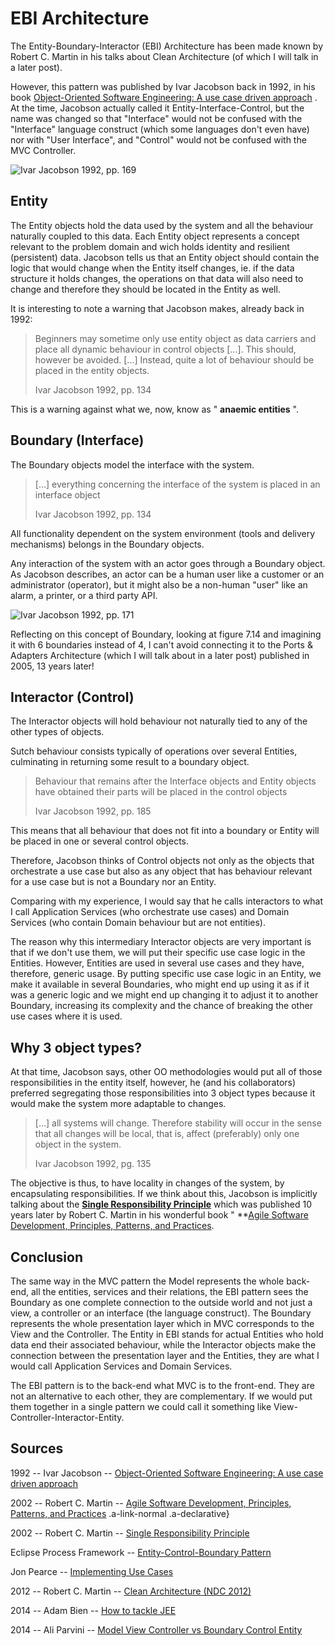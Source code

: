 EBI Architecture 
================

The Entity-Boundary-Interactor (EBI) Architecture has been made known by
Robert C. Martin in his talks about Clean Architecture (of which I will
talk in a later post).

However, this pattern was published by Ivar Jacobson back in 1992, in
his book [Object-Oriented Software Engineering: A use case driven
approach](https://www.amazon.com/Object-Oriented-Software-Engineering-Driven-Approach/dp/0201403471)
. At the time, Jacobson actually called it Entity-Interface-Control, but
the name was changed so that "Interface" would not be confused with the
"Interface" language construct (which some languages don't even have)
nor with "User Interface", and "Control" would not be confused with the
MVC Controller.


![Ivar Jacobson 1992, pp. 169](https://herbertograca.files.wordpress.com/2017/04/fig_7_12_entity_interface_control.jpg?w=1100)

**Entity** 
----------

The Entity objects hold the data used by the system and all the
behaviour naturally coupled to this data. Each Entity object represents
a concept relevant to the problem domain and wich holds identity and
resilient (persistent) data. Jacobson tells us that an Entity object
should contain the logic that would change when the Entity itself
changes, ie. if the data structure it holds changes, the operations on
that data will also need to change and therefore they should be located
in the Entity as well.

It is interesting to note a warning that Jacobson makes, already back in
1992:

> Beginners may sometime only use entity object as data carriers and
> place all dynamic behaviour in control objects \[...\]. This should,
> however be avoided. \[...\] Instead, quite a lot of behaviour should
> be placed in the entity objects.
>
> Ivar Jacobson 1992, pp. 134

This is a warning against what we, now, know as " **anaemic entities**
".

**Boundary** (Interface) 
------------------------

The Boundary objects model the interface with the system.

> \[...\] everything concerning the interface of the system is placed in
> an interface object
>
> Ivar Jacobson 1992, pp. 134

All functionality dependent on the system environment (tools and
delivery mechanisms) belongs in the Boundary objects.

Any interaction of the system with an actor goes through a Boundary
object. As Jacobson describes, an actor can be a human user like a
customer or an administrator (operator), but it might also be a
non-human "user" like an alarm, a printer, or a third party API.

![Ivar Jacobson 1992, pp. 171](https://herbertograca.files.wordpress.com/2017/04/fig_7_14_boundaries.jpg?w=575&h=476)

Reflecting on this concept of Boundary, looking at figure 7.14 and
imagining it with 6 boundaries instead of 4, I can't avoid connecting it
to the Ports & Adapters Architecture (which I will talk about in a later
post) published in 2005, 13 years later!

**Interactor** (Control) 
------------------------

The Interactor objects will hold behaviour not naturally tied to any of
the other types of objects.

Sutch behaviour consists typically of operations over several Entities,
culminating in returning some result to a boundary object.

> Behaviour that remains after the Interface objects and Entity objects
> have obtained their parts will be placed in the control objects
>
> Ivar Jacobson 1992, pp. 185

This means that all behaviour that does not fit into a boundary or
Entity will be placed in one or several control objects.

Therefore, Jacobson thinks of Control objects not only as the objects
that orchestrate a use case but also as any object that has behaviour
relevant for a use case but is not a Boundary nor an Entity.

Comparing with my experience, I would say that he calls interactors to
what I call Application Services (who orchestrate use cases) and Domain
Services (who contain Domain behaviour but are not entities).

The reason why this intermediary Interactor objects are very important
is that if we don't use them, we will put their specific use case logic
in the Entities. However, Entities are used in several use cases and
they have, therefore, generic usage. By putting specific use case logic
in an Entity, we make it available in several Boundaries, who might end
up using it as if it was a generic logic and we might end up changing it
to adjust it to another  Boundary, increasing its complexity and the
chance of breaking the other use cases where it is used.

**Why 3 object types?** 
-----------------------

At that time, Jacobson says, other OO methodologies would put all of
those responsibilities in the entity itself, however, he (and his
collaborators) preferred segregating those responsibilities into 3
object types because it would make the system more adaptable to changes.

> \[...\] all systems will change. Therefore stability will occur in the
> sense that all changes will be local, that is, affect (preferably)
> only one object in the system.
>
> Ivar Jacobson 1992, pg. 135

The objective is thus, to have locality in changes of the system, by
encapsulating responsibilities. If we think about this, Jacobson is
implicitly talking about the **[Single Responsibility
Principle](https://docs.google.com/open?id=0ByOwmqah_nuGNHEtcU5OekdDMkk)**
which was published 10 years later by Robert C. Martin in his wonderful
book " **[Agile Software Development, Principles, Patterns, and
Practices](https://www.amazon.com/dp/0135974445/ref=wl_it_dp_o_pC_nS_ttl?_encoding=UTF8&colid=CG11VVP0H8Y8&coliid=I1P9T8D1QRUFMM "Agile Software Development, Principles, Patterns, and Practices").

**Conclusion** 
--------------

The same way in the MVC pattern the Model represents the whole back-end,
all the entities, services and their relations, the EBI pattern sees the
Boundary as one complete connection to the outside world and not just a
view, a controller or an interface (the language construct). The
Boundary represents the whole presentation layer which in MVC
corresponds to the View and the Controller. The Entity in EBI stands for
actual Entities who hold data end their associated behaviour, while the
Interactor objects make the connection between the presentation layer
and the Entities, they are what I would call Application Services and
Domain Services.

The EBI pattern is to the back-end what MVC is to the front-end. They
are not an alternative to each other, they are complementary. If we
would put them together in a single pattern we could call it something
like View-Controller-Interactor-Entity.

**Sources**
-----------

1992 -- Ivar Jacobson -- [Object-Oriented Software Engineering: A use
case driven
approach](https://www.amazon.com/Object-Oriented-Software-Engineering-Driven-Approach/dp/0201403471)

2002 -- Robert C. Martin -- [Agile Software Development, Principles,
Patterns, and
Practices](https://www.amazon.com/dp/0135974445/ref=wl_it_dp_o_pC_nS_ttl?_encoding=UTF8&colid=CG11VVP0H8Y8&coliid=I1P9T8D1QRUFMM "Agile Software Development, Principles, Patterns, and Practices")
.a-link-normal .a-declarative}

2002 -- Robert C. Martin -- [Single Responsibility
Principle](https://docs.google.com/open?id=0ByOwmqah_nuGNHEtcU5OekdDMkk)

Eclipse Process Framework -- [Entity-Control-Boundary
Pattern](http://epf.eclipse.org/wikis/openuppt/openup_basic/guidances/concepts/entity_control_boundary_pattern,_uF-QYEAhEdq_UJTvM1DM2Q.html)

Jon Pearce -- [Implementing Use
Cases](http://www.cs.sjsu.edu/~pearce/modules/patterns/enterprise/ecb/ecb.htm)

2012 -- Robert C. Martin -- [Clean Architecture (NDC
2012)](https://youtu.be/Nltqi7ODZTM)

2014 -- Adam Bien -- [How to tackle
JEE](https://www.youtube.com/watch?v=JWcoiXNoKxk&feature=youtu.be&t=15m14s)

2014 -- Ali Parvini -- [Model View Controller vs Boundary Control
Entity](http://stackoverflow.com/questions/26910974/model-view-controller-vs-boundary-control-entity)

